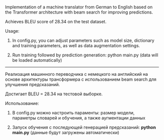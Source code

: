 Implementation of a machine translator from German to English based on the Transformer architecture with beam search for improving predictions.

Achieves BLEU score of 28.34 on the test dataset.

Usage:

1. In config.py, you can adjust parameters such as model size, dictionary and training parameters, as well as data augmentation settings.

2. Run training followed by prediction generation: python main.py
 (data will be loaded automatically)

-------------------------------------------------------------------------------------------------------------------------------------------------------

Реализация машинного переводчика с немецкого на английский на основе архитектуры трансформера с использованием beam search для улучшения предсказаний.

Достигает BLEU = 28.34 на тестовой выборке.

Использование:

1. В config.py можно настроить параменты: размер модели, параметры словарей и обучения, а также аугментации данных

2. Запуск обучения с последующей генерацией предсказаний: **python main.py**
 (данные будут загружены автоматически)
